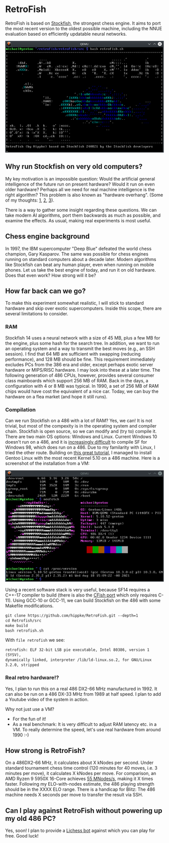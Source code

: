 # RetroFish

RetroFish is based on [Stockfish](https://stockfishchess.org), the strongest chess engine. It aims to port the most recent version to the oldest possible machine, including the NNUE evaluation based on efficiently updatable neural networks.

![image](https://raw.githubusercontent.com/hippke/RetroFish/master/docs/logo.png)

## Why run Stockfish on very old computers?
My key motivation is an impossible question: Would the artificial general intelligence of the future run on present hardware? Would it run on even older hardware? Perhaps all we need for real machine intelligence is the right algorithm? This problem is also known as "hardware overhang". (Some of my thoughts: [1](https://www.lesswrong.com/posts/75dnjiD8kv2khe9eQ/measuring-hardware-overhang), [2](https://www.lesswrong.com/posts/75dnjiD8kv2khe9eQ/measuring-hardware-overhang), [3](https://www.lesswrong.com/posts/J6gktpSgYoyq5q3Au/benchmarking-an-old-chess-engine-on-new-hardware)).

There is a way to gather some insight regarding these questions. We can take modern AI algorithms, port them backwards as much as possible, and examine the effects. As usual, making real experiments is most useful. 

## Chess engine background

In 1997, the IBM supercomputer "Deep Blue" defeated the world chess champion, Gary Kasparov. The same was possible for chess engines running on standard computers about a decade later. Modern algorithms like Stockfish can beat any human player, even when running on mobile phones. Let us take the best engine of today, and run it on old hardware. Does that even work? How strong will it be?

## How far back can we go?
To make this experiment somewhat realistic, I will stick to standard hardware and skip over exotic supercomputers. Inside this scope, there are several limitations to consider. 

### RAM
Stockfish 14 uses a neural network with a size of 45 MB, plus a few MB for the engine, plus some hash for the search tree. In addition, we want to run an operating system and a way to transmit the best moves (e.g., an SSH session). I find that 64 MB are sufficient with swapping (reducing performance), and 128 MB should be fine. This requirement immediately excludes PCs from the 386 era and older, except perhaps exotic server hardware or MIPS/RISC hardware. I may look into these at a later time. The following generation of 486 CPUs, however, provides several consumer class mainboards which support 256 MB of RAM. Back in the days, a configuration with 4 or 8 MB was typical. In 1990, a set of 256 MB of RAM chips would have cost the equivalent of a nice car. Today, we can buy the hardware on a flea market (and hope it still runs).

### Compilation
Can we run Stockfish on a 486 with a lot of RAM? Yes, we can! It is not trivial, but most of the compexity is in the operating system and compiler chain. Stockfish is open source, so we can modify and (try to) compile it. There are two main OS options: Windows and Linux. Current Windows 10 doesn't run on a 486, and it is [increasingly difficult](https://fanael.github.io/stockfish-on-windows-98.html) to compile SF for Windows 98, which does run on a 486. Due to my familarity with Linux, I tried the other route. Building on [this great tutorial](https://github.com/yeokm1/gentoo-on-486), I managed to install Gentoo Linux with the most recent Kernel 5.10 on a 486 machine. Here is a screenshot of the installation from a VM:

![image](https://raw.githubusercontent.com/hippke/RetroFish/master/docs/qemu.png)

Using a recent software stack is very useful, because SF14 requires a C++-17 compiler to build (there is also the [CFish port](https://github.com/syzygy1/Cfish) which only requires C-11). Using GCC-10 or GCC-11, we can build Stockfish on the 486 with some Makefile modifications.

```
git clone https://github.com/hippke/RetroFish.git --depth=1
cd Retrofish/src
make build
bash retrofish.sh
```

With `file retrofish` we see:

```
retrofish: ELF 32-bit LSB pie executable, Intel 80386, version 1 (SYSV), 
dynamically linked, interpreter /lib/ld-linux.so.2, for GNU/Linux 3.2.0, stripped
```


### Real retro hardware!?
Yes, I plan to run this on a real 486 DX2-66 MHz manufactured in 1992. It can also be run on a 486 DX-33 MHz from 1989 at half speed. I plan to add a Youtube video of the system in action. 

Why not just use a VM?
- For the fun of it!
- As a real benchmark: It is very difficult to adjust RAM latency etc. in a VM. To really determine the speed, let's use real hardware from around 1990 :-)


## How strong is RetroFish?
On a 486DX2-66 MHz, it calculates about X kNodes per second. Under standard tournament chess time control (120 minutes for 40 moves, i.e. 3 minutes per move), it calculates X kNodes per move. For comparison, an AMD Ryzen 9 5950X 16-Core achieves [55 MNodes/s](https://openbenchmarking.org/test/pts/stockfish-1.0.0), making it X times faster. 
Following my ELO-with-nodes estimate, the 486 playing strength should be in the XXXX ELO range. There is a handicap for Blitz: The 486 machine needs X seconds per move to transfer the result via SSH.

## Can I play against RetroFish without powering up my old 486 PC?

Yes, soon! I plan to provide a [Lichess bot](https://lichess.org/player/bots) against which you can play for free. Good luck!

